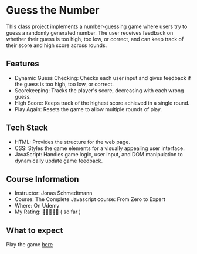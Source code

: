 # Guess the Number
This class project implements a number-guessing game where users try to guess a randomly generated number. 
The user receives feedback on whether their guess is too high, too low, or correct, and can keep track of their score and high score across rounds.

## Features
- Dynamic Guess Checking: Checks each user input and gives feedback if the guess is too high, too low, or correct.
- Scorekeeping: Tracks the player's score, decreasing with each wrong guess.
- High Score: Keeps track of the highest score achieved in a single round.
- Play Again: Resets the game to allow multiple rounds of play.

## Tech Stack
- HTML: Provides the structure for the web page.
- CSS: Styles the game elements for a visually appealing user interface.
- JavaScript: Handles game logic, user input, and DOM manipulation to dynamically update game feedback.

## Course Information
- Instructor: Jonas Schmedtmann
- Course: The Complete Javascript course: From Zero to Expert
- Where: On Udemy
- My Rating: 🌟🌟🌟🌟🌟 ( so far )

## What to expect 
Play the game [here](https://guess-the-number-bice-kappa.vercel.app/)
